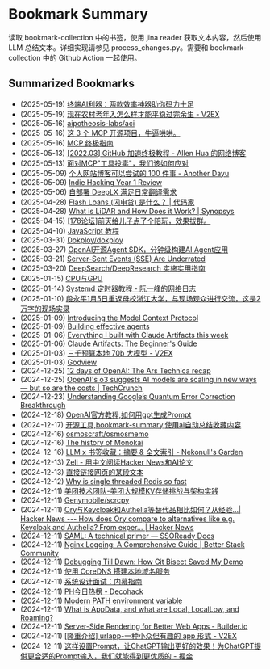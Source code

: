 # Bookmark Summary 
读取 bookmark-collection 中的书签，使用 jina reader 获取文本内容，然后使用 LLM 总结文本。详细实现请参见 process_changes.py。需要和 bookmark-collection 中的 Github Action 一起使用。
    
## Summarized Bookmarks
- (2025-05-19) [终端AI利器：两款效率神器助你码力十足](_posts/202505/2025-05-19-%E7%BB%88%E7%AB%AFai%E5%88%A9%E5%99%A8%EF%BC%9A%E4%B8%A4%E6%AC%BE%E6%95%88%E7%8E%87%E7%A5%9E%E5%99%A8%E5%8A%A9%E4%BD%A0%E7%A0%81%E5%8A%9B%E5%8D%81%E8%B6%B3.md)
- (2025-05-19) [现在农村老年入怎么样才能平稳过完余生 - V2EX](_posts/202505/2025-05-19-%E7%8E%B0%E5%9C%A8%E5%86%9C%E6%9D%91%E8%80%81%E5%B9%B4%E5%85%A5%E6%80%8E%E4%B9%88%E6%A0%B7%E6%89%8D%E8%83%BD%E5%B9%B3%E7%A8%B3%E8%BF%87%E5%AE%8C%E4%BD%99%E7%94%9F---v2ex.md)
- (2025-05-16) [aipotheosis-labs/aci](_posts/202505/2025-05-16-aipotheosis-labs-aci.md)
- (2025-05-16) [这 3 个 MCP 开源项目，牛逼哄哄。](_posts/202505/2025-05-16-%E8%BF%99-3-%E4%B8%AA-mcp-%E5%BC%80%E6%BA%90%E9%A1%B9%E7%9B%AE%EF%BC%8C%E7%89%9B%E9%80%BC%E5%93%84%E5%93%84%E3%80%82.md)
- (2025-05-16) [MCP 终极指南](_posts/202505/2025-05-16-mcp-%E7%BB%88%E6%9E%81%E6%8C%87%E5%8D%97.md)
- (2025-05-13) [[2022.03] GitHub 加速终极教程 -         Allen Hua 的网络博客](_posts/202505/2025-05-13-%5B2022.03%5D-github-%E5%8A%A0%E9%80%9F%E7%BB%88%E6%9E%81%E6%95%99%E7%A8%8B---allen-hua-%E7%9A%84%E7%BD%91%E7%BB%9C%E5%8D%9A%E5%AE%A2.md)
- (2025-05-13) [面对MCP"工具投毒"，我们该如何应对](_posts/202505/2025-05-13-%E9%9D%A2%E5%AF%B9mcp-%E5%B7%A5%E5%85%B7%E6%8A%95%E6%AF%92-%EF%BC%8C%E6%88%91%E4%BB%AC%E8%AF%A5%E5%A6%82%E4%BD%95%E5%BA%94%E5%AF%B9.md)
- (2025-05-09) [个人网站博客可以尝试的 100 件事 - Another Dayu](_posts/202505/2025-05-09-%E4%B8%AA%E4%BA%BA%E7%BD%91%E7%AB%99%E5%8D%9A%E5%AE%A2%E5%8F%AF%E4%BB%A5%E5%B0%9D%E8%AF%95%E7%9A%84-100-%E4%BB%B6%E4%BA%8B---another-dayu.md)
- (2025-05-09) [Indie Hacking Year 1 Review](_posts/202505/2025-05-09-indie-hacking-year-1-review.md)
- (2025-05-06) [自部署 DeepLX 满足日常翻译需求](_posts/202505/2025-05-06-%E8%87%AA%E9%83%A8%E7%BD%B2-deeplx-%E6%BB%A1%E8%B6%B3%E6%97%A5%E5%B8%B8%E7%BF%BB%E8%AF%91%E9%9C%80%E6%B1%82.md)
- (2025-04-28) [Flash Loans (闪电贷) 是什么？ | 代码家](_posts/202504/2025-04-28-flash-loans-%28%E9%97%AA%E7%94%B5%E8%B4%B7%29-%E6%98%AF%E4%BB%80%E4%B9%88%EF%BC%9F-%E4%BB%A3%E7%A0%81%E5%AE%B6.md)
- (2025-04-28) [What is LiDAR and How Does it Work? | Synopsys](_posts/202504/2025-04-28-what-is-lidar-and-how-does-it-work-synopsys.md)
- (2025-04-15) [[178论坛]前天给儿子点了个陪玩，效果拔群。](_posts/202504/2025-04-15-%5B178%E8%AE%BA%E5%9D%9B%5D%E5%89%8D%E5%A4%A9%E7%BB%99%E5%84%BF%E5%AD%90%E7%82%B9%E4%BA%86%E4%B8%AA%E9%99%AA%E7%8E%A9%EF%BC%8C%E6%95%88%E6%9E%9C%E6%8B%94%E7%BE%A4%E3%80%82.md)
- (2025-04-10) [JavaScript 教程](_posts/202504/2025-04-10-javascript-%E6%95%99%E7%A8%8B.md)
- (2025-03-31) [Dokploy/dokploy](_posts/202503/2025-03-31-dokploy-dokploy.md)
- (2025-03-27) [OpenAI开源Agent SDK，分钟级构建AI Agent应用 ](_posts/202503/2025-03-27-openai%E5%BC%80%E6%BA%90agent-sdk%EF%BC%8C%E5%88%86%E9%92%9F%E7%BA%A7%E6%9E%84%E5%BB%BAai-agent%E5%BA%94%E7%94%A8.md)
- (2025-03-21) [Server-Sent Events (SSE) Are Underrated](_posts/202503/2025-03-21-server-sent-events-%28sse%29-are-underrated.md)
- (2025-03-20) [DeepSearch/DeepResearch 实施实用指南](_posts/202503/2025-03-20-deepsearch-deepresearch-%E5%AE%9E%E6%96%BD%E5%AE%9E%E7%94%A8%E6%8C%87%E5%8D%97.md)
- (2025-01-15) [CPU与GPU](_posts/202501/2025-01-15-cpu%E4%B8%8Egpu.md)
- (2025-01-14) [Systemd 定时器教程 - 阮一峰的网络日志](_posts/202501/2025-01-14-systemd-%E5%AE%9A%E6%97%B6%E5%99%A8%E6%95%99%E7%A8%8B---%E9%98%AE%E4%B8%80%E5%B3%B0%E7%9A%84%E7%BD%91%E7%BB%9C%E6%97%A5%E5%BF%97.md)
- (2025-01-10) [段永平1月5日重返母校浙江大学，与现场观众进行交流，这是2万字的现场实录](_posts/202501/2025-01-10-%E6%AE%B5%E6%B0%B8%E5%B9%B31%E6%9C%885%E6%97%A5%E9%87%8D%E8%BF%94%E6%AF%8D%E6%A0%A1%E6%B5%99%E6%B1%9F%E5%A4%A7%E5%AD%A6%EF%BC%8C%E4%B8%8E%E7%8E%B0%E5%9C%BA%E8%A7%82%E4%BC%97%E8%BF%9B%E8%A1%8C%E4%BA%A4%E6%B5%81%EF%BC%8C%E8%BF%99%E6%98%AF2%E4%B8%87%E5%AD%97%E7%9A%84%E7%8E%B0%E5%9C%BA%E5%AE%9E%E5%BD%95.md)
- (2025-01-09) [Introducing the Model Context Protocol](_posts/202501/2025-01-09-introducing-the-model-context-protocol.md)
- (2025-01-09) [Building effective agents](_posts/202501/2025-01-09-building-effective-agents.md)
- (2025-01-06) [Everything I built with Claude Artifacts this week](_posts/202501/2025-01-06-everything-i-built-with-claude-artifacts-this-week.md)
- (2025-01-06) [Claude Artifacts: The Beginner's Guide](_posts/202501/2025-01-06-claude-artifacts-the-beginner%27s-guide.md)
- (2025-01-03) [三千预算本地 70b 大模型 - V2EX](_posts/202501/2025-01-03-%E4%B8%89%E5%8D%83%E9%A2%84%E7%AE%97%E6%9C%AC%E5%9C%B0-70b-%E5%A4%A7%E6%A8%A1%E5%9E%8B---v2ex.md)
- (2025-01-03) [Godview](_posts/202501/2025-01-03-godview.md)
- (2024-12-25) [12 days of OpenAI: The Ars Technica recap](_posts/202412/2024-12-25-12-days-of-openai-the-ars-technica-recap.md)
- (2024-12-25) [OpenAI's o3 suggests AI models are scaling in new ways — but so are the costs | TechCrunch](_posts/202412/2024-12-25-openai%27s-o3-suggests-ai-models-are-scaling-in-new-ways-%E2%80%94-but-so-are-the-costs-techcrunch.md)
- (2024-12-23) [Understanding Google’s Quantum Error Correction Breakthrough](_posts/202412/2024-12-23-understanding-google%E2%80%99s-quantum-error-correction-breakthrough.md)
- (2024-12-18) [OpenAI官方教程,如何用gpt生成Prompt](_posts/202412/2024-12-18-openai%E5%AE%98%E6%96%B9%E6%95%99%E7%A8%8B%2C%E5%A6%82%E4%BD%95%E7%94%A8gpt%E7%94%9F%E6%88%90prompt.md)
- (2024-12-17) [开源工具,bookmark-summary,使用ai自动总结收藏内容](_posts/202412/2024-12-17-%E5%BC%80%E6%BA%90%E5%B7%A5%E5%85%B7%2Cbookmark-summary%2C%E4%BD%BF%E7%94%A8ai%E8%87%AA%E5%8A%A8%E6%80%BB%E7%BB%93%E6%94%B6%E8%97%8F%E5%86%85%E5%AE%B9.md)
- (2024-12-16) [osmoscraft/osmosmemo](_posts/202412/2024-12-16-osmoscraft-osmosmemo.md)
- (2024-12-16) [The history of Monokai](_posts/202412/2024-12-16-the-history-of-monokai.md)
- (2024-12-16) [LLM x 书签收藏：摘要 & 全文索引 - Nekonull's Garden](_posts/202412/2024-12-16-llm-x-%E4%B9%A6%E7%AD%BE%E6%94%B6%E8%97%8F%EF%BC%9A%E6%91%98%E8%A6%81-%26-%E5%85%A8%E6%96%87%E7%B4%A2%E5%BC%95---nekonull%27s-garden.md)
- (2024-12-13) [Zeli - 用中文阅读Hacker News和AI论文](_posts/202412/2024-12-13-zeli---%E7%94%A8%E4%B8%AD%E6%96%87%E9%98%85%E8%AF%BBhacker-news%E5%92%8Cai%E8%AE%BA%E6%96%87.md)
- (2024-12-13) [直接链接网页的某段文本](_posts/202412/2024-12-13-%E7%9B%B4%E6%8E%A5%E9%93%BE%E6%8E%A5%E7%BD%91%E9%A1%B5%E7%9A%84%E6%9F%90%E6%AE%B5%E6%96%87%E6%9C%AC.md)
- (2024-12-12) [Why is single threaded Redis so fast](_posts/202412/2024-12-12-why-is-single-threaded-redis-so-fast.md)
- (2024-12-11) [美团技术团队-美团大规模KV存储挑战与架构实践](_posts/202412/2024-12-11-%E7%BE%8E%E5%9B%A2%E6%8A%80%E6%9C%AF%E5%9B%A2%E9%98%9F-%E7%BE%8E%E5%9B%A2%E5%A4%A7%E8%A7%84%E6%A8%A1kv%E5%AD%98%E5%82%A8%E6%8C%91%E6%88%98%E4%B8%8E%E6%9E%B6%E6%9E%84%E5%AE%9E%E8%B7%B5.md)
- (2024-12-11) [Genymobile/scrcpy](_posts/202412/2024-12-11-genymobile-scrcpy.md)
- (2024-12-11) [Ory与Keycloak和Authelia等替代品相比如何？从经验…| Hacker News --- How does Ory compare to alternatives like e.g. Keycloak and Authelia? From exper... | Hacker News](_posts/202412/2024-12-11-ory%E4%B8%8Ekeycloak%E5%92%8Cauthelia%E7%AD%89%E6%9B%BF%E4%BB%A3%E5%93%81%E7%9B%B8%E6%AF%94%E5%A6%82%E4%BD%95%EF%BC%9F%E4%BB%8E%E7%BB%8F%E9%AA%8C%E2%80%A6-hacker-news-----how-does-ory-compare-to-alternatives-like-e.g.-keycloak-and-authelia-from-exper...-hacker-news.md)
- (2024-12-11) [SAML: A technical primer — SSOReady Docs](_posts/202412/2024-12-11-saml-a-technical-primer-%E2%80%94-ssoready-docs.md)
- (2024-12-11) [Nginx Logging: A Comprehensive Guide | Better Stack Community](_posts/202412/2024-12-11-nginx-logging-a-comprehensive-guide-better-stack-community.md)
- (2024-12-11) [Debugging Till Dawn: How Git Bisect Saved My Demo](_posts/202412/2024-12-11-debugging-till-dawn-how-git-bisect-saved-my-demo.md)
- (2024-12-11) [使用 CoreDNS 搭建本地域名服务](_posts/202412/2024-12-11-%E4%BD%BF%E7%94%A8-coredns-%E6%90%AD%E5%BB%BA%E6%9C%AC%E5%9C%B0%E5%9F%9F%E5%90%8D%E6%9C%8D%E5%8A%A1.md)
- (2024-12-11) [系统设计面试：内幕指南](_posts/202412/2024-12-11-%E7%B3%BB%E7%BB%9F%E8%AE%BE%E8%AE%A1%E9%9D%A2%E8%AF%95%EF%BC%9A%E5%86%85%E5%B9%95%E6%8C%87%E5%8D%97.md)
- (2024-12-11) [PH今日热榜 - Decohack](_posts/202412/2024-12-11-ph%E4%BB%8A%E6%97%A5%E7%83%AD%E6%A6%9C---decohack.md)
- (2024-12-11) [Modern PATH environment variable](_posts/202412/2024-12-11-modern-path-environment-variable.md)
- (2024-12-11) [What is AppData, and what are Local, LocalLow, and Roaming?](_posts/202412/2024-12-11-what-is-appdata%2C-and-what-are-local%2C-locallow%2C-and-roaming.md)
- (2024-12-11) [Server-Side Rendering for Better Web Apps - Builder.io](_posts/202412/2024-12-11-server-side-rendering-for-better-web-apps---builder.io.md)
- (2024-12-11) [[隆重介绍] urlapp-一种小众但有趣的 app 形式 - V2EX](_posts/202412/2024-12-11-%5B%E9%9A%86%E9%87%8D%E4%BB%8B%E7%BB%8D%5D-urlapp-%E4%B8%80%E7%A7%8D%E5%B0%8F%E4%BC%97%E4%BD%86%E6%9C%89%E8%B6%A3%E7%9A%84-app-%E5%BD%A2%E5%BC%8F---v2ex.md)
- (2024-12-11) [这样设置Prompt，让ChatGPT输出更好的效果！为ChatGPT提供更合适的Prompt输入，我们就能得到更优质的 - 掘金](_posts/202412/2024-12-11-%E8%BF%99%E6%A0%B7%E8%AE%BE%E7%BD%AEprompt%EF%BC%8C%E8%AE%A9chatgpt%E8%BE%93%E5%87%BA%E6%9B%B4%E5%A5%BD%E7%9A%84%E6%95%88%E6%9E%9C%EF%BC%81%E4%B8%BAchatgpt%E6%8F%90%E4%BE%9B%E6%9B%B4%E5%90%88%E9%80%82%E7%9A%84prompt%E8%BE%93%E5%85%A5%EF%BC%8C%E6%88%91%E4%BB%AC%E5%B0%B1%E8%83%BD%E5%BE%97%E5%88%B0%E6%9B%B4%E4%BC%98%E8%B4%A8%E7%9A%84---%E6%8E%98%E9%87%91.md)
